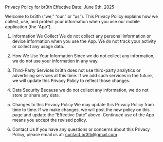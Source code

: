 Privacy Policy for br3th
Effective Date: June 9th, 2025

Welcome to br3th (“we,” “our,” or “us”). This Privacy Policy explains how we collect, use, and protect your information when you use our mobile application (the “App”).

1. Information We Collect
We do not collect any personal information or device information when you use the App. We do not track your activity or collect any usage data.

2. How We Use Your Information
Since we do not collect any information, we do not use your information in any way.

3. Third-Party Services
br3th does not use third-party analytics or advertising services at this time. If we add such services in the future, we will update this Privacy Policy to reflect those changes.

4. Data Security
Because we do not collect any information, we do not store or share any data.

5. Changes to this Privacy Policy
We may update this Privacy Policy from time to time. If we make changes, we will post the new policy on this page and update the “Effective Date” above. Continued use of the App means you accept the revised policy.

6. Contact Us
If you have any questions or concerns about this Privacy Policy, please email us at:
contact.br3th@gmail.com
